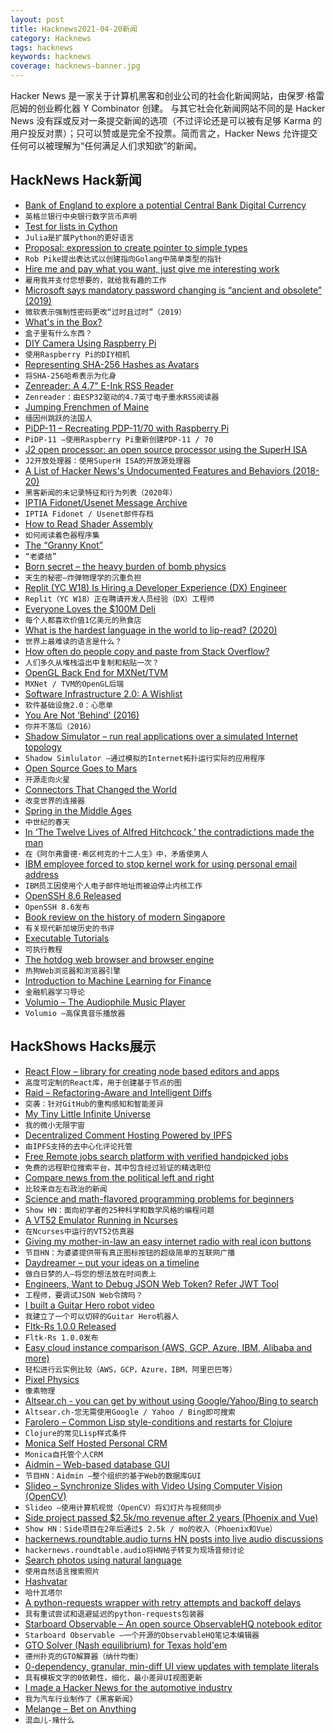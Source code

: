 ```yaml
---
layout: post
title: Hacknews2021-04-20新闻
category: Hacknews
tags: hacknews
keywords: hacknews
coverage: hacknews-banner.jpg
---
```


Hacker News 是一家关于计算机黑客和创业公司的社会化新闻网站，由保罗·格雷厄姆的创业孵化器 Y Combinator 创建。
与其它社会化新闻网站不同的是 Hacker News 没有踩或反对一条提交新闻的选项（不过评论还是可以被有足够 Karma 的用户投反对票）；只可以赞或是完全不投票。简而言之，Hacker News 允许提交任何可以被理解为“任何满足人们求知欲”的新闻。

## HackNews Hack新闻


- [Bank of England to explore a potential Central Bank Digital Currency](https://www.bankofengland.co.uk/news/2021/april/bank-of-england-statement-on-central-bank-digital-currency)
- `英格兰银行中央银行数字货币声明`
- [Test for lists in Cython](https://github.com/00sapo/cython_list_test)
- `Julia是扩展Python的更好语言`
- [Proposal: expression to create pointer to simple types](https://github.com/golang/go/issues/45624)
- `Rob Pike提出表达式以创建指向Golang中简单类型的指针`
- [Hire me and pay what you want, just give me interesting work](https://truzzi.me/hire-me-pay-what-you-want-interesting-work/)
- `雇用我并支付您想要的，就给我有趣的工作`
- [Microsoft says mandatory password changing is “ancient and obsolete” (2019)](https://arstechnica.com/information-technology/2019/06/microsoft-says-mandatory-password-changing-is-ancient-and-obsolete/)
- `微软表示强制性密码更改“过时且过时”（2019）`
- [What's in the Box?](https://fasterthanli.me/articles/whats-in-the-box)
- `盒子里有什么东西？`
- [DIY Camera Using Raspberry Pi](https://ruha.camera/)
- `使用Raspberry Pi的DIY相机`
- [Representing SHA-256 Hashes as Avatars](https://francoisbest.com/posts/2021/hashvatars?demo=Hello,%20Hacker%20News%21)
- `将SHA-256哈希表示为化身`
- [Zenreader: A 4.7" E-Ink RSS Reader](https://www.tnhh.net/posts/zenreader-4.7-in-rss-eink-reader.html)
- `Zenreader：由ESP32驱动的4.7英寸电子墨水RSS阅读器`
- [Jumping Frenchmen of Maine](https://en.wikipedia.org/wiki/Jumping_Frenchmen_of_Maine)
- `缅因州跳跃的法国人`
- [PiDP-11 – Recreating PDP-11/70 with Raspberry Pi](https://retroviator.com/2020/03/01/pidp-11/)
- `PiDP-11 –使用Raspberry Pi重新创建PDP-11 / 70`
- [J2 open processor: an open source processor using the SuperH ISA](https://j-core.org/)
- `J2开放处理器：使用SuperH ISA的开放源处理器`
- [A List of Hacker News's Undocumented Features and Behaviors (2018-20)](https://github.com/minimaxir/hacker-news-undocumented)
- `黑客新闻的未记录特征和行为列表（2020年）`
- [IPTIA Fidonet/Usenet Message Archive](http://www.ipingthereforeiam.com/bbs/msgs/)
- `IPTIA Fidonet / Usenet邮件存档`
- [How to Read Shader Assembly](https://interplayoflight.wordpress.com/2021/04/18/how-to-read-shader-assembly/)
- `如何阅读着色器程序集`
- [The “Granny Knot”](https://www.fieggen.com/shoelace/grannyknot.htm)
- `“老婆结”`
- [Born secret – the heavy burden of bomb physics](https://www.nature.com/articles/d41586-021-01024-9)
- `天生的秘密–炸弹物理学的沉重负担`
- [Replit (YC W18) Is Hiring a Developer Experience (DX) Engineer](https://jobs.lever.co/replit/93229770-4290-4436-bc40-6c513ffb3f72)
- `Replit（YC W18）正在聘请开发人员经验（DX）工程师`
- [Everyone Loves the $100M Deli](https://www.bloomberg.com/opinion/articles/2021-04-19/everyone-loves-the-100-million-new-jersey-deli-except-david-einhorn-knottrmb)
- `每个人都喜欢价值1亿美元的熟食店`
- [What is the hardest language in the world to lip-read? (2020)](https://www.atlasobscura.com/articles/lipreading-around-the-world)
- `世界上最难读的语言是什么？ `
- [How often do people copy and paste from Stack Overflow?](https://stackoverflow.blog/2021/04/19/how-often-do-people-actually-copy-and-paste-from-stack-overflow-now-we-know/)
- `人们多久从堆栈溢出中复制和粘贴一次？`
- [OpenGL Back End for MXNet/TVM](https://phisiart.github.io/418-proj/)
- `MXNet / TVM的OpenGL后端`
- [Software Infrastructure 2.0: A Wishlist](https://erikbern.com/2021/04/19/software-infrastructure-2.0-a-wishlist.html)
- `软件基础设施2.0：心愿单`
- [You Are Not ‘Behind’ (2016)](https://zackkanter.com/2016/01/13/you-are-not-behind/)
- `你并不落后（2016）`
- [Shadow Simulator – run real applications over a simulated Internet topology](https://shadow.github.io/)
- `Shadow Simlulator –通过模拟的Internet拓扑运行实际的应用程序`
- [Open Source Goes to Mars](https://github.blog/2021-04-19-open-source-goes-to-mars/)
- `开源走向火星`
- [Connectors That Changed the World](https://outfunnel.com/connectors-that-changed-the-world/)
- `改变世界的连接器`
- [Spring in the Middle Ages](https://www.medievalists.net/2021/04/spring-middle-ages/)
- `中世纪的春天`
- [In ‘The Twelve Lives of Alfred Hitchcock,’ the contradictions made the man](https://www.washingtonpost.com/entertainment/books/alfred-hitchcock-edward-white-review/2021/04/12/1865aec6-9968-11eb-b28d-bfa7bb5cb2a5_story.html)
- `在《阿尔弗雷德·希区柯克的十二人生》中，矛盾使男人`
- [IBM employee forced to stop kernel work for using personal email address](https://git.kernel.org/pub/scm/linux/kernel/git/netdev/net.git/commit/?id=4acd47644ef1e1c8f8f5bc40b7cf1c5b9bcbbc4e)
- `IBM员工因使用个人电子邮件地址而被迫停止内核工作`
- [OpenSSH 8.6 Released](https://lwn.net/Articles/853445/)
- `OpenSSH 8.6发布`
- [Book review on the history of modern Singapore](https://www.lrb.co.uk/the-paper/v43/n06/thomas-meaney/the-bayswater-grocer)
- `有关现代新加坡历史的书评`
- [Executable Tutorials](https://github.com/dharmatech/executable-tutorials/blob/main/executable-tutorials.org)
- `可执行教程`
- [The hotdog web browser and browser engine](https://github.com/danfragoso/thdwb)
- `热狗Web浏览器和浏览器引擎`
- [Introduction to Machine Learning for Finance](https://algofin.substack.com/p/ml-101-an-introduction)
- `金融机器学习导论`
- [Volumio – The Audiophile Music Player](https://volumio.org/)
- `Volumio –高保真音乐播放器`


## HackShows Hacks展示

- [ React Flow – library for creating node based editors and apps](https://github.com/wbkd/react-flow)
- `高度可定制的React库，用于创建基于节点的图`
- [ Raid – Refactoring-Aware and Intelligent Diffs](https://github.com/rodrigo-brito/refactoring-aware-diff)
- `突袭：针对GitHub的重构感知和智能差异`
- [ My Tiny Little Infinite Universe](https://github.com/RobinLinus/my-tiny-little-infinite-universe)
- `我的微小无限宇宙`
- [ Decentralized Comment Hosting Powered by IPFS](https://komento.host)
- `由IPFS支持的去中心化评论托管`
- [ Free Remote jobs search platform with verified handpicked jobs](https://www.beefrii.com)
- `免费的远程职位搜索平台，其中包含经过验证的精选职位`
- [ Compare news from the political left and right](https://their.news)
- `比较来自左右政治的新闻`
- [ Science and math-flavored programming problems for beginners](https://projectlovelace.net/problems/)
- `Show HN：面向初学者的25种科学和数学风格的编程问题`
- [ A VT52 Emulator Running in Ncurses](https://github.com/TurkeyMcMac/vt52ish)
- `在Ncurses中运行的VT52仿真器`
- [ Giving my mother-in-law an easy internet radio with real icon buttons](http://bef.no/radio/)
- `节目HN：为婆婆提供带有真正图标按钮的超级简单的互联网广播`
- [ Daydreamer – put your ideas on a timeline](https://daydreamer.app)
- `做白日梦的人–将您的想法放在时间表上`
- [ Engineers, Want to Debug JSON Web Token? Refer JWT Tool](https://jwt.tool-kit.dev/)
- `工程师，要调试JSON Web令牌吗？`
- [ I built a Guitar Hero robot video](https://www.youtube.com/watch?v=htk6eXxpSNA)
- `我建立了一个可以切碎的Guitar Hero机器人`
- [ Fltk-Rs 1.0.0 Released](https://github.com/MoAlyousef/fltk-rs)
- `Fltk-Rs 1.0.0发布`
- [ Easy cloud instance comparison (AWS, GCP, Azure, IBM, Alibaba and more)](https://cloudoptimizer.io)
- `轻松进行云实例比较（AWS，GCP，Azure，IBM，阿里巴巴等）`
- [ Pixel Physics](https://victorribeiro.com/pixelPhysics/)
- `像素物理`
- [ Altsear.ch - you can get by without using Google/Yahoo/Bing to search](https://altsear.ch/)
- `Altsear.ch-您无需使用Google / Yahoo / Bing即可搜索`
- [ Farolero – Common Lisp style-conditions and restarts for Clojure](https://github.com/IGJoshua/farolero)
- `Clojure的常见Lisp样式条件`
- [ Monica Self Hosted Personal CRM](https://www.monicahq.com/)
- `Monica自托管个人CRM`
- [ Aidmin – Web-based database GUI](https://aidmin.io)
- `节目HN：Aidmin –整个组织的基于Web的数据库GUI`
- [ Slideo – Synchronize Slides with Video Using Computer Vision (OpenCV)](https://github.com/hediet/slideo/blob/master/README.md)
- `Slideo –使用计算机视觉（OpenCV）将幻灯片与视频同步`
- [ Side project passed $2.5k/mo revenue after 2 years (Phoenix and Vue)](item?id=26855726)
- `Show HN：Side项目在2年后通过$ 2.5k / mo的收入（Phoenix和Vue）`
- [ hackernews.roundtable.audio turns HN posts into live audio discussions](https://hackernews.roundtable.audio/)
- `hackernews.roundtable.audio将HN帖子转变为现场音频讨论`
- [ Search photos using natural language](https://github.com/haltakov/natural-language-image-search/)
- `使用自然语言搜索照片`
- [ Hashvatar](http://hashvatar.vercel.app)
- `哈什瓦塔尔`
- [ A python-requests wrapper with retry attempts and backoff delays](https://github.com/PatrickMurray/RequestsStampede)
- `具有重试尝试和退避延迟的python-requests包装器`
- [ Starboard Observable – An open source ObservableHQ notebook editor](https://starboard.gg/gz/open-source-observablehq-nfwK2VA)
- `Starboard Observable –一个开源的ObservableHQ笔记本编辑器`
- [ GTO Solver (Nash equilibrium) for Texas hold'em](https://asolver.xyz/)
- `德州扑克的GTO解算器（纳什均衡）`
- [ 0-dependency, granular, min-diff UI view updates with template literals](https://github.com/i5ik/trolley)
- `具有模板文字的0依赖性，细化，最小差异UI视图更新`
- [ I made a Hacker News for the automotive industry](https://autonews.io)
- `我为汽车行业制作了《黑客新闻》`
- [ Melange – Bet on Anything](https://www.melange.io/)
- `混血儿-赌什么`

